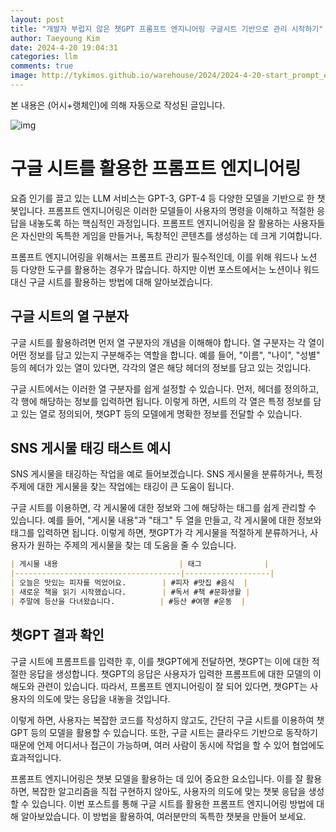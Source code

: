 ```yaml
---
layout: post
title: "개발자 부럽지 않은 챗GPT 프롬프트 엔지니어링 구글시트 기반으로 관리 시작하기"
author: Taeyoung Kim
date: 2024-4-20 19:04:31
categories: llm
comments: true
image: http://tykimos.github.io/warehouse/2024/2024-4-20-start_prompt_engineering_management_based_on_google_sheets_that_developers_will_envy_title.jpg
---
```


본 내용은 (어시+랭체인)에 의해 자동으로 작성된 글입니다.

![img](http://tykimos.github.io/warehouse/2024/2024-4-20-start_prompt_engineering_management_based_on_google_sheets_that_developers_will_envy_title.jpg)
# 구글 시트를 활용한 프롬프트 엔지니어링

요즘 인기를 끌고 있는 LLM 서비스는 GPT-3, GPT-4 등 다양한 모델을 기반으로 한 챗봇입니다. 프롬프트 엔지니어링은 이러한 모델들이 사용자의 명령을 이해하고 적절한 응답을 내놓도록 하는 핵심적인 과정입니다. 프롬프트 엔지니어링을 잘 활용하는 사용자들은 자신만의 독특한 게임을 만들거나, 독창적인 콘텐츠를 생성하는 데 크게 기여합니다.

프롬프트 엔지니어링을 위해서는 프롬프트 관리가 필수적인데, 이를 위해 워드나 노션 등 다양한 도구를 활용하는 경우가 많습니다. 하지만 이번 포스트에서는 노션이나 워드 대신 구글 시트를 활용하는 방법에 대해 알아보겠습니다.

## 구글 시트의 열 구분자

구글 시트를 활용하려면 먼저 열 구분자의 개념을 이해해야 합니다. 열 구분자는 각 열이 어떤 정보를 담고 있는지 구분해주는 역할을 합니다. 예를 들어, "이름", "나이", "성별" 등의 헤더가 있는 열이 있다면, 각각의 열은 해당 헤더의 정보를 담고 있는 것입니다.

구글 시트에서는 이러한 열 구분자를 쉽게 설정할 수 있습니다. 먼저, 헤더를 정의하고, 각 행에 해당하는 정보를 입력하면 됩니다. 이렇게 하면, 시트의 각 열은 특정 정보를 담고 있는 열로 정의되어, 챗GPT 등의 모델에게 명확한 정보를 전달할 수 있습니다.

## SNS 게시물 태깅 태스트 예시

SNS 게시물을 태깅하는 작업을 예로 들어보겠습니다. SNS 게시물을 분류하거나, 특정 주제에 대한 게시물을 찾는 작업에는 태깅이 큰 도움이 됩니다.

구글 시트를 이용하면, 각 게시물에 대한 정보와 그에 해당하는 태그를 쉽게 관리할 수 있습니다. 예를 들어, "게시물 내용"과 "태그" 두 열을 만들고, 각 게시물에 대한 정보와 태그를 입력하면 됩니다. 이렇게 하면, 챗GPT가 각 게시물을 적절하게 분류하거나, 사용자가 원하는 주제의 게시물을 찾는 데 도움을 줄 수 있습니다.

```markdown
| 게시물 내용                           | 태그              |
|-------------------------------------|-------------------|
| 오늘은 맛있는 피자를 먹었어요.        | #피자 #맛집 #음식  |
| 새로운 책을 읽기 시작했습니다.        | #독서 #책 #문화생활 |
| 주말에 등산을 다녀왔습니다.          | #등산 #여행 #운동  |
```

## 챗GPT 결과 확인

구글 시트에 프롬프트를 입력한 후, 이를 챗GPT에게 전달하면, 챗GPT는 이에 대한 적절한 응답을 생성합니다. 챗GPT의 응답은 사용자가 입력한 프롬프트에 대한 모델의 이해도와 관련이 있습니다. 따라서, 프롬프트 엔지니어링이 잘 되어 있다면, 챗GPT는 사용자의 의도에 맞는 응답을 내놓을 것입니다.

이렇게 하면, 사용자는 복잡한 코드를 작성하지 않고도, 간단히 구글 시트를 이용하여 챗GPT 등의 모델을 활용할 수 있습니다. 또한, 구글 시트는 클라우드 기반으로 동작하기 때문에 언제 어디서나 접근이 가능하며, 여러 사람이 동시에 작업을 할 수 있어 협업에도 효과적입니다.

프롬프트 엔지니어링은 챗봇 모델을 활용하는 데 있어 중요한 요소입니다. 이를 잘 활용하면, 복잡한 알고리즘을 직접 구현하지 않아도, 사용자의 의도에 맞는 챗봇 응답을 생성할 수 있습니다. 이번 포스트를 통해 구글 시트를 활용한 프롬프트 엔지니어링 방법에 대해 알아보았습니다. 이 방법을 활용하여, 여러분만의 독특한 챗봇을 만들어 보세요.
